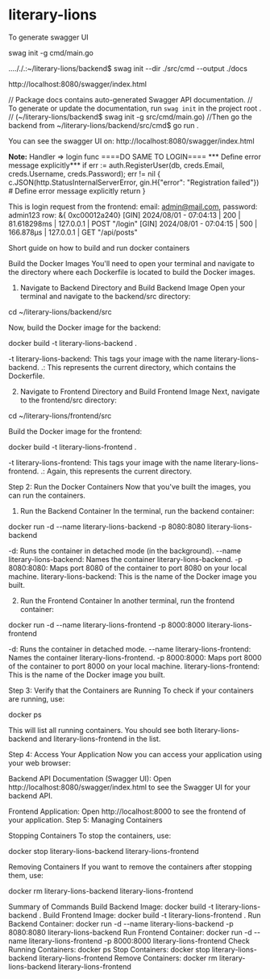 # literary-lions

To generate swagger UI
<!-- swag init --dir /home/femsworld/literary-lions/backend/src --output /home/femsworld/literary-lions/backend/src/docs -->
swag init -g cmd/main.go

...././.:~/literary-lions/backend$ swag init --dir ./src/cmd --output ./docs

http://localhost:8080/swagger/index.html



// Package docs contains auto-generated Swagger API documentation.
// To generate or update the documentation, run `swag init` in the project root .
// (~/literary-lions/backend$ swag init -g src/cmd/main.go)
//Then go the backend from ~/literary-lions/backend/src/cmd$ go run .

You can see the swagger UI on: http://localhost:8080/swagger/index.html


**Note:**
Handler => login func ====DO SAME TO LOGIN====  *** Define error message explicitly***
if err := auth.RegisterUser(db, creds.Email, creds.Username, creds.Password); err != nil {
		c.JSON(http.StatusInternalServerError, gin.H{"error": "Registration failed"})           # Define error message explicitly
		return
	}

This is login request from the frontend:
email: admin@mail.com, password: admin123
row: &{<nil> 0xc00012a240}
[GIN] 2024/08/01 - 07:04:13 | 200 |   81.618298ms |       127.0.0.1 | POST     "/login"
[GIN] 2024/08/01 - 07:04:15 | 500 |     166.878µs |       127.0.0.1 | GET      "/api/posts"





Short guide on how to build and run docker containers

Build the Docker Images
You'll need to open your terminal and navigate to the directory where each Dockerfile is located to build the Docker images.

1. Navigate to Backend Directory and Build Backend Image
Open your terminal and navigate to the backend/src directory:

cd ~/literary-lions/backend/src

Now, build the Docker image for the backend:

docker build -t literary-lions-backend .

-t literary-lions-backend: This tags your image with the name literary-lions-backend.
.: This represents the current directory, which contains the Dockerfile.

2. Navigate to Frontend Directory and Build Frontend Image
Next, navigate to the frontend/src directory:

cd ~/literary-lions/frontend/src

Build the Docker image for the frontend:

docker build -t literary-lions-frontend .


-t literary-lions-frontend: This tags your image with the name literary-lions-frontend.
.: Again, this represents the current directory.



Step 2: Run the Docker Containers
Now that you've built the images, you can run the containers.

1. Run the Backend Container
In the terminal, run the backend container:

docker run -d --name literary-lions-backend -p 8080:8080 literary-lions-backend


-d: Runs the container in detached mode (in the background).
--name literary-lions-backend: Names the container literary-lions-backend.
-p 8080:8080: Maps port 8080 of the container to port 8080 on your local machine.
literary-lions-backend: This is the name of the Docker image you built.


2. Run the Frontend Container
In another terminal, run the frontend container:

docker run -d --name literary-lions-frontend -p 8000:8000 literary-lions-frontend


-d: Runs the container in detached mode.
--name literary-lions-frontend: Names the container literary-lions-frontend.
-p 8000:8000: Maps port 8000 of the container to port 8000 on your local machine.
literary-lions-frontend: This is the name of the Docker image you built.


Step 3: Verify that the Containers are Running
To check if your containers are running, use:

docker ps


This will list all running containers. You should see both literary-lions-backend and literary-lions-frontend in the list.

Step 4: Access Your Application
Now you can access your application using your web browser:

Backend API Documentation (Swagger UI):
Open http://localhost:8080/swagger/index.html to see the Swagger UI for your backend API.


Frontend Application:
Open http://localhost:8000 to see the frontend of your application.
Step 5: Managing Containers


Stopping Containers
To stop the containers, use:

docker stop literary-lions-backend literary-lions-frontend


Removing Containers
If you want to remove the containers after stopping them, use:

docker rm literary-lions-backend literary-lions-frontend


Summary of Commands
Build Backend Image: docker build -t literary-lions-backend .
Build Frontend Image: docker build -t literary-lions-frontend .
Run Backend Container: docker run -d --name literary-lions-backend -p 8080:8080 literary-lions-backend
Run Frontend Container: docker run -d --name literary-lions-frontend -p 8000:8000 literary-lions-frontend
Check Running Containers: docker ps
Stop Containers: docker stop literary-lions-backend literary-lions-frontend
Remove Containers: docker rm literary-lions-backend literary-lions-frontend